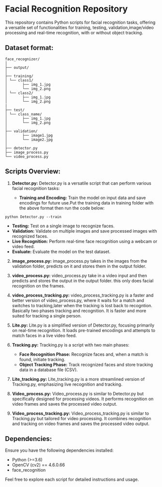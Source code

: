 # Facial Recognition Repository

This repository contains Python scripts for facial recognition tasks, offering a versatile set of functionalities for training, testing, validation,image/video processing and real-time recognition, with or without object tracking.

## Dataset format:

```
face_recognizer/
│
├── output/
│
├── training/
│ └── class1/
│       ├── img_1.jpg
│       └── img_2.png
│ └── class2/
│       ├── img_1.jpg
│       └── img_2.png
|
├── test/
│ └── class_name/
│       ├── img_1.jpg
│       └── img_2.png
│
├── validation/
│       ├── image1.jpg
│       └── image2.jpg
│
├── detector.py
├── image_process.py
└── video_process.py
```

## Scripts Overview:

1. **Detector.py:**
   Detector.py is a versatile script that can perform various facial recognition tasks:

   - **Training and Encoding:** Train the model on input data and save encodings for future use.Put the training data in training folder with the above format then run the code below:

```
python Detector.py --train
```

- **Testing:** Test on a single image to recognize faces.
- **Validation:** Validate on multiple images and save processed images with recognized faces.
- **Live Recognition:** Perform real-time face recognition using a webcam or video feed.
- **Evaluate:** Evaluate the model on the test dataset.

2. **image_process.py:**
   image_process.py takes in the images from the validation folder, predicts on it and stores them in the output folder.

3. **video_process.py:**
   video_process.py take in a video input and then predicts and stores the output in the output folder. this only does facial recognition on the frames.
4. **video_process_tracking.py:**
   video_process_tracking.py is a faster and better version of video_process.py, where it waits for a match and switches to tracking,later when the tracking is lost back to recogntion. Basically two phases tracking and recognition. It is faster and more suited for tracking a single person.

5. **Lite.py:**
   Lite.py is a simplified version of Detector.py, focusing primarily on real-time recognition. It loads pre-trained encodings and attempts to match faces in a live video feed.

6. **Tracking.py:**
   Tracking.py is a script with two main phases:

   - **Face Recognition Phase:** Recognize faces and, when a match is found, initiate tracking.
   - **Object Tracking Phase:** Track recognized faces and store tracking data in a database file (CSV).

7. **Lite_tracking.py:**
   Lite_tracking.py is a more streamlined version of Tracking.py, emphasizing live recognition and tracking.

8. **Video_process.py:**
   Video_process.py is similar to Detector.py but specifically designed for processing videos. It performs recognition on video frames and saves the processed video output.

9. **Video_process_tracking.py:**
   Video_process_tracking.py is similar to Tracking.py but tailored for video processing. It combines recognition and tracking on video frames and saves the processed video output.

## Dependencies:

Ensure you have the following dependencies installed:

- Python (>=3.6)
- OpenCV (cv2) == 4.6.0.66
- face_recognition

Feel free to explore each script for detailed instructions and usage.

```

```
